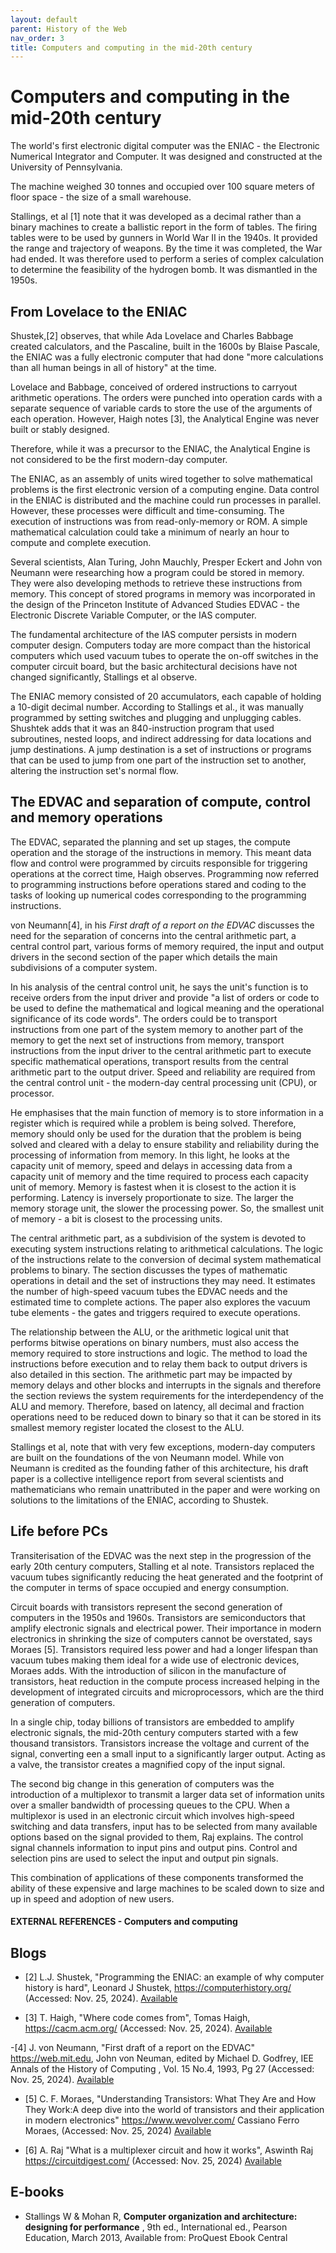 ```yaml
---
layout: default
parent: History of the Web
nav_order: 3
title: Computers and computing in the mid-20th century
---
```


# Computers and computing in the mid-20th century

The world's first electronic digital computer was the ENIAC - the Electronic Numerical Integrator and Computer. It was designed and constructed at the University of Pennsylvania.

The machine weighed 30 tonnes and occupied over 100 square meters of floor space - the size of a small warehouse. 

Stallings, et al [1] note that it was developed as a decimal rather than a binary machines to create a ballistic report in the form of tables. The firing tables were to be used by gunners in World War II in the 1940s. It provided the range and trajectory of weapons. By the time it was completed, the War had ended. It was therefore used to perform a series of complex calculation to determine the feasibility of the hydrogen bomb. It was dismantled in the 1950s.

## From Lovelace to the ENIAC

Shustek,[2] observes, that while Ada Lovelace and Charles Babbage created calculators, and the Pascaline, built in the 1600s by Blaise Pascale, the ENIAC was a fully electronic computer that had done "more calculations than all human beings in all of history" at the time.

Lovelace and Babbage, conceived of ordered instructions to carryout arithmetic operations. The orders were punched into operation cards with a separate sequence of variable cards to store the use of the arguments of each operation. However, Haigh notes [3], the Analytical Engine was never built or stably designed.

Therefore, while it was a precursor to the ENIAC, the Analytical Engine is not considered to be the first modern-day computer. 

The ENIAC, as an assembly of units wired together to solve mathematical problems is the first electronic version of a computing engine. Data control in the ENIAC is distributed and the machine could run processes in parallel. However, these processes were difficult and time-consuming. The execution of instructions was from read-only-memory or ROM. A simple mathematical calculation could take a minimum of nearly an hour to compute and complete execution.

Several scientists, Alan Turing, John Mauchly, Presper Eckert and John von Neumann were researching how a program could be stored in memory.  They were also developing methods to retrieve these instructions from memory. This concept of stored programs in memory was incorporated in the design of the Princeton Institute of Advanced Studies EDVAC - the Electronic Discrete Variable Computer, or the IAS computer.

The fundamental architecture of the IAS computer persists in modern computer design. Computers today are more compact than the historical computers which used vacuum tubes to operate the on-off switches in the computer circuit board, but the basic architectural decisions have not changed significantly, Stallings et al observe.

The ENIAC memory consisted of 20 accumulators, each capable of holding a 10-digit decimal number. According to Stallings et al., it was manually programmed by setting switches and plugging and unplugging cables. Shushtek adds that it was an 840-instruction program that used subroutines, nested loops, and indirect addressing for data locations and jump destinations. A jump destination is a set of instructions or programs that can be used to jump from one part of the instruction set to another, altering the instruction set's normal flow.

## The EDVAC and separation of compute, control and memory operations

The EDVAC, separated the planning and set up stages, the compute operation and the storage of the instructions in memory. This meant data flow and control were programmed by circuits responsible for triggering operations at the correct time, Haigh observes. Programming now referred to programming instructions before operations stared and coding to the tasks of looking up numerical codes corresponding to the programming instructions.

von Neumann[4], in his _First draft of a report on the EDVAC_ discusses the need for the separation of concerns into the central arithmetic part, a central control part, various forms of memory required, the input and output drivers in the second section of the paper which details the main subdivisions of a computer system.

In his analysis of the central control unit, he says the unit's function is to receive orders from the input driver and provide "a list of orders or code to be used to define the mathematical and logical meaning and the operational significance of its code words". The orders could be to transport instructions from one part of the system memory to another part of the memory to get the next set of instructions from memory, transport instructions from the input driver to the central arithmetic part to execute specific mathematical operations, transport results from the central arithmetic part to the output driver. Speed and reliability are required from the central control unit - the modern-day central processing unit (CPU), or processor.

He emphasises that the main function of memory is to store information in a register which is required while a problem is being solved. Therefore, memory should only be used for the duration that the problem is being solved and cleared with a delay to ensure stability and reliability during the processing of information from memory. In this light, he looks at the capacity unit of memory, speed and delays in accessing data from a capacity unit of memory and the time required to process each capacity unit of memory. Memory is fastest when it is closest to the action it is performing. Latency is inversely proportionate to size. The larger the memory storage unit, the slower the processing power. So, the smallest unit of memory - a bit is closest to the processing units.

The central arithmetic part, as a subdivision of the system is devoted to executing system instructions relating to arithmetical calculations. The logic of the instructions relate to the conversion of decimal system mathematical problems to binary. The section discusses the types of mathematic operations in detail and the set of instructions they may need. It estimates the number of high-speed vacuum tubes the EDVAC needs and the estimated time to complete actions. The paper also explores the vacuum tube elements - the gates and triggers required to execute operations. 

The relationship between the ALU, or the arithmetic logical unit that performs bitwise operations on binary numbers, must also access the memory required to store instructions and logic. The method to load the instructions before execution and to relay them back to output drivers is also detailed in this section. The arithmetic part may be impacted by memory delays and other blocks and interrupts in the signals and therefore the section reviews the system requirements for the interdependency of the ALU and memory. Therefore, based on latency, all decimal and fraction operations need to be reduced down to binary so that it can be stored in its smallest memory register located the closest to the ALU.

Stallings et al, note that with very few exceptions, modern-day computers are built on the foundations of the von Neumann model. While von Neumann is credited as the founding father of this architecture, his draft paper is a collective intelligence report from several scientists and mathematicians who remain unattributed in the paper and were working on solutions to the limitations of the ENIAC, according to Shustek.

## Life before PCs

Transiterisation of the EDVAC was the next step in the progression of the early 20th century computers, Stalling et al note. Transistors replaced the vacuum tubes significantly reducing the heat generated and the footprint of the computer in terms of space occupied and energy consumption. 

Circuit boards with transistors represent the second generation of computers in the 1950s and 1960s. Transistors are semiconductors that amplify electronic signals and electrical power. Their importance in modern electronics in shrinking the size of computers cannot be overstated, says Moraes [5]. Transistors required less power and had a longer lifespan than vacuum tubes making them ideal for a wide use of electronic devices, Moraes adds. With the introduction of silicon in the manufacture of transistors, heat reduction in the compute process increased helping in the development of integrated circuits and microprocessors, which are the third generation of computers. 

In a single chip, today billions of transistors are embedded to amplify electronic signals, the mid-20th century computers started with a few thousand transistors. Transistors increase the voltage and current of the signal, converting een a small input to a significantly larger output.  Acting as a valve, the transistor creates a magnified copy of the input signal.

The second big change in this generation of computers was the introduction of a multiplexor to transmit a larger data set of information units over a smaller bandwidth of processing queues to the CPU. When a multiplexor is used in an electronic circuit which involves high-speed switching and data transfers, input has to be selected from many available options based on the signal provided to them, Raj explains. The control signal channels information to input pins and output pins. Control and selection pins are used to select the input and output pin signals.

This combination of applications of these components transformed the ability of these expensive and large machines to be scaled down to size and up in speed and adoption of new users.

#### EXTERNAL REFERENCES - Computers and computing

## Blogs 

- [2] L.J. Shustek,  "Programming the ENIAC: an example of why computer history is hard", Leonard J Shustek, https://computerhistory.org/ (Accessed: Nov. 25, 2024). [Available](https://computerhistory.org/blog/programming-the-eniac-an-example-of-why-computer-history-is-hard/)  

- [3] T. Haigh, "Where code comes from", Tomas Haigh,  https://cacm.acm.org/  (Accessed: Nov. 25, 2024). [Available](https://cacm.acm.org/opinion/where-code-comes-from/ )

-[4] J. von Neumann,  "First draft of a report on the EDVAC" https://web.mit.edu, John von Neuman, edited by Michael D. Godfrey, IEE Annals of the History of Computing , Vol. 15 No.4, 1993, Pg 27 (Accessed: Nov. 25, 2024). [Available](https://web.mit.edu/STS.035/www/PDFs/edvac.pdf)

- [5] C. F. Moraes, "Understanding Transistors: What They Are and How They Work:A deep dive into the world of transistors and their application in modern electronics" https://www.wevolver.com/ Cassiano Ferro Moraes,  (Accessed: Nov. 25, 2024) [Available](https://www.wevolver.com/article/understanding-transistors-what-they-are-and-how-they-work )

- [6] A. Raj "What is a multiplexer circuit and how it works", Aswinth Raj https://circuitdigest.com/ (Accessed: Nov. 25, 2024) [Available](https://circuitdigest.com/tutorial/what-is-multiplexer-circuit-and-how-it-works)

## E-books

-  Stallings W & Mohan R, __Computer organization and architecture: designing for performance__ , 9th ed., International ed., Pearson Education, March 2013, Available from: ProQuest Ebook Central
